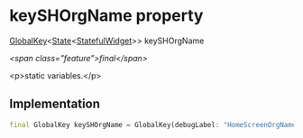 


# keySHOrgName property







[GlobalKey](https:api.flutter.dev/flutter/widgets/GlobalKey-class.html)&lt;[State](https:api.flutter.dev/flutter/widgets/State-class.html)&lt;[StatefulWidget](https:api.flutter.dev/flutter/widgets/StatefulWidget-class.html)\>\> keySHOrgName
  
_\<span class="feature"\>final\</span\>_



\<p\>static variables.\</p\>



## Implementation

```dart
final GlobalKey keySHOrgName = GlobalKey(debugLabel: "HomeScreenOrgName");
```







